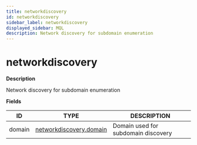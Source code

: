 ```yaml
---
title: networkdiscovery
id: networkdiscovery
sidebar_label: networkdiscovery
displayed_sidebar: MQL
description: Network discovery for subdomain enumeration
---
```


# networkdiscovery

**Description**

Network discovery for subdomain enumeration

**Fields**

| ID     | TYPE                                                  | DESCRIPTION                         |
| ------ | ----------------------------------------------------- | ----------------------------------- |
| domain | [networkdiscovery.domain](networkdiscovery.domain.md) | Domain used for subdomain discovery |
